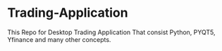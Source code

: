 # Trading-Application
This Repo for Desktop Trading Application That consist Python, PYQT5, Yfinance and many other concepts.
